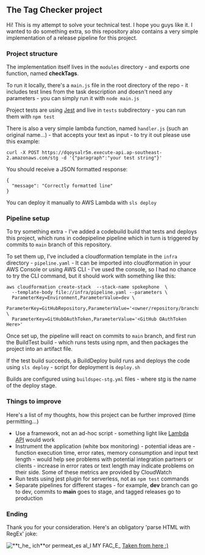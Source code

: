 ## The Tag Checker project
Hi! This is my attempt to solve your technical test. I hope you guys like it.
I wanted to do something extra, so this repository also contains a very simple implementation of a release pipeline for this project.

### Project structure
The implementation itself lives in the `modules` directory - and exports one function, named **checkTags**.

To run it locally, there's a `main.js` file in the root directory of the repo - it includes test lines from the task description and doesn't need any parameters - you can simply run it with `node main.js`

Project tests are using [Jest](https://jestjs.io/) and live in `tests` subdirectory - you can run them with `npm test`

There is also a very simple lambda function, named `handler.js` (such an original name...) - that accepts your text as input - to try it out please use this example:
```
curl -X POST https://dqoysalr5m.execute-api.ap-southeast-2.amazonaws.com/stg -d '{"paragraph":"your test string"}'
```
You should receive a JSON formatted response:
```
{
  "message": "Correctly formatted line"
}
```

You can deploy it manually to AWS Lambda with `sls deploy`

### Pipeline setup
To try something extra - I've added a codebuild build that tests and deploys this project, which runs in codepipeline pipeline which in turn is triggered by commits to `main` branch of this repository.

To set them up, I've included a cloudformation template in the `infra` directory - `pipeline.yaml` - It can be imported into cloudformation in your AWS Console or using AWS CLI - I've used the console, so I had no chance to try the CLI command, but it should work with something like this:
```
aws cloudformation create-stack  --stack-name spokephone  \
  --template-body file://infra/pipeline.yaml --parameters \
  ParameterKey=Environment,ParameterValue=dev \
  ParameterKey=GitHubRepository,ParameterValue='<owner/repository/branch>' \
  ParameterKey=GitHubOAuthToken,ParameterValue='<GitHub OAuthToken Here>'
```

Once set up, the pipeline will react on commits to `main` branch, and first run the BuildTest build - which runs tests using npm, and then packages the project into an artifact file.

If the test build succeeds, a BuildDeploy build runs and deploys the code using `sls deploy`  - script for deployment is `deploy.sh`

Builds are configured using `buildspec-stg.yml` files - where stg is the name of the deploy stage.

### Things to improve
Here's a list of my thoughts, how this project can be further improved (time permitting...)

 - Use a framework, not an ad-hoc script - something light like [Lambda API](https://github.com/jeremydaly/lambda-api) would work
 - Instrument the application (white box monitoring) - potential ideas are - function execution time, error rates, memory consumption and input text length - would help see problems with potential integration partners or clients - increase in error rates or text length may indicate problems on their side. Some of these metrics are provided by CloudWatch
 - Run tests using jest plugin for serverless, not as `npm test` commands
 - Separate pipelines for different stages - for example, **dev** branch can go to dev, commits to **main** goes to stage, and tagged releases go to production

### Ending
Thank you for your consideration. Here's an obligatory 'parse HTML with RegEx' joke:

![**t_he_ ich​**or permeat_es al_l MY FAC_E_](https://i.redd.it/k6sded6b9mkz.png)
[Taken from here :)](https://stackoverflow.com/a/1732454)
